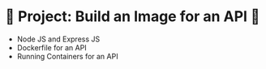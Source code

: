 # 🌟 Project: Build an Image for an API 🌟
*  Node JS and Express JS
*  Dockerfile for an API
*  Running Containers for an API

<!-- Note- npm modules can be removed within an image by .dockerignore -->